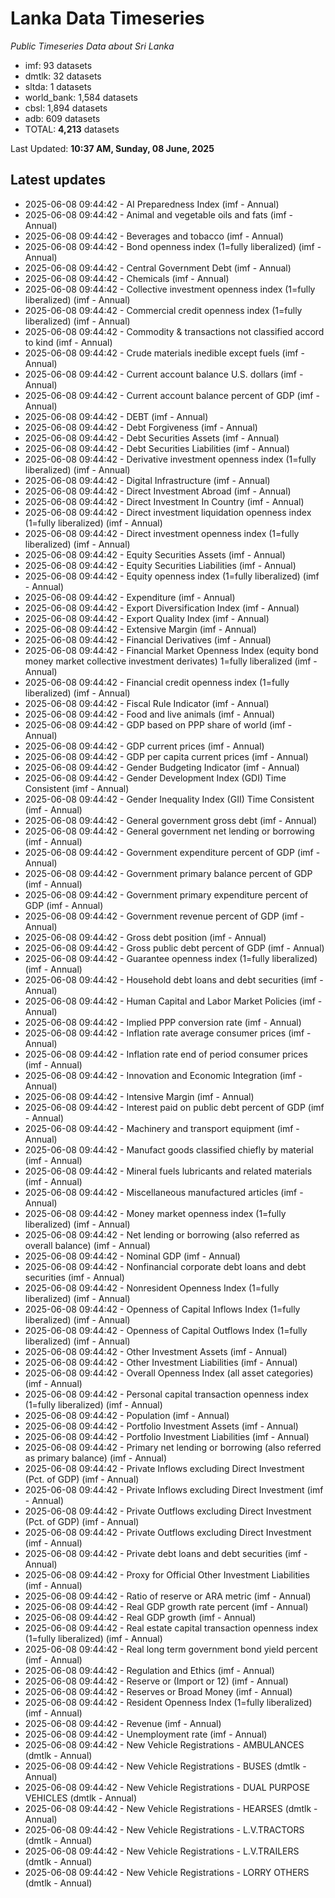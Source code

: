 # Lanka Data Timeseries
*Public Timeseries Data about Sri Lanka*

* imf: 93 datasets
* dmtlk: 32 datasets
* sltda: 1 datasets
* world_bank: 1,584 datasets
* cbsl: 1,894 datasets
* adb: 609 datasets
* TOTAL: **4,213** datasets

Last Updated: **10:37 AM, Sunday, 08 June, 2025**

## Latest updates

* 2025-06-08 09:44:42 - AI Preparedness Index (imf - Annual)
* 2025-06-08 09:44:42 - Animal and vegetable oils and fats (imf - Annual)
* 2025-06-08 09:44:42 - Beverages and tobacco (imf - Annual)
* 2025-06-08 09:44:42 - Bond openness index (1=fully liberalized) (imf - Annual)
* 2025-06-08 09:44:42 - Central Government Debt (imf - Annual)
* 2025-06-08 09:44:42 - Chemicals (imf - Annual)
* 2025-06-08 09:44:42 - Collective investment openness index (1=fully liberalized) (imf - Annual)
* 2025-06-08 09:44:42 - Commercial credit openness index (1=fully liberalized) (imf - Annual)
* 2025-06-08 09:44:42 - Commodity & transactions not classified accord to kind (imf - Annual)
* 2025-06-08 09:44:42 - Crude materials inedible except fuels (imf - Annual)
* 2025-06-08 09:44:42 - Current account balance U.S. dollars (imf - Annual)
* 2025-06-08 09:44:42 - Current account balance percent of GDP (imf - Annual)
* 2025-06-08 09:44:42 - DEBT (imf - Annual)
* 2025-06-08 09:44:42 - Debt Forgiveness (imf - Annual)
* 2025-06-08 09:44:42 - Debt Securities Assets (imf - Annual)
* 2025-06-08 09:44:42 - Debt Securities Liabilities (imf - Annual)
* 2025-06-08 09:44:42 - Derivative investment openness index (1=fully liberalized) (imf - Annual)
* 2025-06-08 09:44:42 - Digital Infrastructure (imf - Annual)
* 2025-06-08 09:44:42 - Direct Investment Abroad (imf - Annual)
* 2025-06-08 09:44:42 - Direct Investment In Country (imf - Annual)
* 2025-06-08 09:44:42 - Direct investment liquidation openness index (1=fully liberalized) (imf - Annual)
* 2025-06-08 09:44:42 - Direct investment openness index (1=fully liberalized) (imf - Annual)
* 2025-06-08 09:44:42 - Equity Securities Assets (imf - Annual)
* 2025-06-08 09:44:42 - Equity Securities Liabilities (imf - Annual)
* 2025-06-08 09:44:42 - Equity openness index (1=fully liberalized) (imf - Annual)
* 2025-06-08 09:44:42 - Expenditure (imf - Annual)
* 2025-06-08 09:44:42 - Export Diversification Index (imf - Annual)
* 2025-06-08 09:44:42 - Export Quality Index (imf - Annual)
* 2025-06-08 09:44:42 - Extensive Margin (imf - Annual)
* 2025-06-08 09:44:42 - Financial Derivatives (imf - Annual)
* 2025-06-08 09:44:42 - Financial Market Openness Index (equity bond money market collective investment derivates) 1=fully liberalized (imf - Annual)
* 2025-06-08 09:44:42 - Financial credit openness index (1=fully liberalized) (imf - Annual)
* 2025-06-08 09:44:42 - Fiscal Rule Indicator (imf - Annual)
* 2025-06-08 09:44:42 - Food and live animals (imf - Annual)
* 2025-06-08 09:44:42 - GDP based on PPP share of world (imf - Annual)
* 2025-06-08 09:44:42 - GDP current prices (imf - Annual)
* 2025-06-08 09:44:42 - GDP per capita current prices (imf - Annual)
* 2025-06-08 09:44:42 - Gender Budgeting Indicator (imf - Annual)
* 2025-06-08 09:44:42 - Gender Development Index (GDI) Time Consistent (imf - Annual)
* 2025-06-08 09:44:42 - Gender Inequality Index (GII) Time Consistent (imf - Annual)
* 2025-06-08 09:44:42 - General government gross debt (imf - Annual)
* 2025-06-08 09:44:42 - General government net lending or borrowing (imf - Annual)
* 2025-06-08 09:44:42 - Government expenditure percent of GDP (imf - Annual)
* 2025-06-08 09:44:42 - Government primary balance percent of GDP (imf - Annual)
* 2025-06-08 09:44:42 - Government primary expenditure percent of GDP (imf - Annual)
* 2025-06-08 09:44:42 - Government revenue percent of GDP (imf - Annual)
* 2025-06-08 09:44:42 - Gross debt position (imf - Annual)
* 2025-06-08 09:44:42 - Gross public debt percent of GDP (imf - Annual)
* 2025-06-08 09:44:42 - Guarantee openness index (1=fully liberalized) (imf - Annual)
* 2025-06-08 09:44:42 - Household debt loans and debt securities (imf - Annual)
* 2025-06-08 09:44:42 - Human Capital and Labor Market Policies (imf - Annual)
* 2025-06-08 09:44:42 - Implied PPP conversion rate (imf - Annual)
* 2025-06-08 09:44:42 - Inflation rate average consumer prices (imf - Annual)
* 2025-06-08 09:44:42 - Inflation rate end of period consumer prices (imf - Annual)
* 2025-06-08 09:44:42 - Innovation and Economic Integration (imf - Annual)
* 2025-06-08 09:44:42 - Intensive Margin (imf - Annual)
* 2025-06-08 09:44:42 - Interest paid on public debt percent of GDP (imf - Annual)
* 2025-06-08 09:44:42 - Machinery and transport equipment (imf - Annual)
* 2025-06-08 09:44:42 - Manufact goods classified chiefly by material (imf - Annual)
* 2025-06-08 09:44:42 - Mineral fuels lubricants and related materials (imf - Annual)
* 2025-06-08 09:44:42 - Miscellaneous manufactured articles (imf - Annual)
* 2025-06-08 09:44:42 - Money market openness index (1=fully liberalized) (imf - Annual)
* 2025-06-08 09:44:42 - Net lending or borrowing (also referred as overall balance) (imf - Annual)
* 2025-06-08 09:44:42 - Nominal GDP (imf - Annual)
* 2025-06-08 09:44:42 - Nonfinancial corporate debt loans and debt securities (imf - Annual)
* 2025-06-08 09:44:42 - Nonresident Openness Index (1=fully liberalized) (imf - Annual)
* 2025-06-08 09:44:42 - Openness of Capital Inflows Index (1=fully liberalized) (imf - Annual)
* 2025-06-08 09:44:42 - Openness of Capital Outflows Index (1=fully liberalized) (imf - Annual)
* 2025-06-08 09:44:42 - Other Investment Assets (imf - Annual)
* 2025-06-08 09:44:42 - Other Investment Liabilities (imf - Annual)
* 2025-06-08 09:44:42 - Overall Openness Index (all asset categories) (imf - Annual)
* 2025-06-08 09:44:42 - Personal capital transaction openness index (1=fully liberalized) (imf - Annual)
* 2025-06-08 09:44:42 - Population (imf - Annual)
* 2025-06-08 09:44:42 - Portfolio Investment Assets (imf - Annual)
* 2025-06-08 09:44:42 - Portfolio Investment Liabilities (imf - Annual)
* 2025-06-08 09:44:42 - Primary net lending or borrowing (also referred as primary balance) (imf - Annual)
* 2025-06-08 09:44:42 - Private Inflows excluding Direct Investment (Pct. of GDP) (imf - Annual)
* 2025-06-08 09:44:42 - Private Inflows excluding Direct Investment (imf - Annual)
* 2025-06-08 09:44:42 - Private Outflows excluding Direct Investment (Pct. of GDP) (imf - Annual)
* 2025-06-08 09:44:42 - Private Outflows excluding Direct Investment (imf - Annual)
* 2025-06-08 09:44:42 - Private debt loans and debt securities (imf - Annual)
* 2025-06-08 09:44:42 - Proxy for Official Other Investment Liabilities (imf - Annual)
* 2025-06-08 09:44:42 - Ratio of reserve or ARA metric (imf - Annual)
* 2025-06-08 09:44:42 - Real GDP growth rate percent (imf - Annual)
* 2025-06-08 09:44:42 - Real GDP growth (imf - Annual)
* 2025-06-08 09:44:42 - Real estate capital transaction openness index (1=fully liberalized) (imf - Annual)
* 2025-06-08 09:44:42 - Real long term government bond yield percent (imf - Annual)
* 2025-06-08 09:44:42 - Regulation and Ethics (imf - Annual)
* 2025-06-08 09:44:42 - Reserve or (Import or 12) (imf - Annual)
* 2025-06-08 09:44:42 - Reserves or Broad Money (imf - Annual)
* 2025-06-08 09:44:42 - Resident Openness Index (1=fully liberalized) (imf - Annual)
* 2025-06-08 09:44:42 - Revenue (imf - Annual)
* 2025-06-08 09:44:42 - Unemployment rate (imf - Annual)
* 2025-06-08 09:44:42 - New Vehicle Registrations - AMBULANCES (dmtlk - Annual)
* 2025-06-08 09:44:42 - New Vehicle Registrations - BUSES (dmtlk - Annual)
* 2025-06-08 09:44:42 - New Vehicle Registrations - DUAL PURPOSE VEHICLES (dmtlk - Annual)
* 2025-06-08 09:44:42 - New Vehicle Registrations - HEARSES (dmtlk - Annual)
* 2025-06-08 09:44:42 - New Vehicle Registrations - L.V.TRACTORS (dmtlk - Annual)
* 2025-06-08 09:44:42 - New Vehicle Registrations - L.V.TRAILERS (dmtlk - Annual)
* 2025-06-08 09:44:42 - New Vehicle Registrations - LORRY OTHERS (dmtlk - Annual)